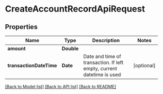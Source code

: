 # CreateAccountRecordApiRequest

## Properties
Name | Type | Description | Notes
------------ | ------------- | ------------- | -------------
**amount** | **Double** |  | 
**transactionDateTime** | **Date** | Date and time of transaction. If left empty, current datetime is used | [optional] 

[[Back to Model list]](../README.md#documentation-for-models) [[Back to API list]](../README.md#documentation-for-api-endpoints) [[Back to README]](../README.md)


